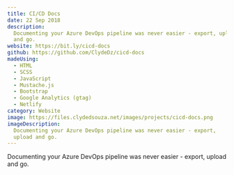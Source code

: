 ```yaml
---
title: CI/CD Docs
date: 22 Sep 2018
description:
  Documenting your Azure DevOps pipeline was never easier - export, upload
  and go.
website: https://bit.ly/cicd-docs
github: https://github.com/ClydeDz/cicd-docs
madeUsing:
  - HTML
  - SCSS
  - JavaScript
  - Mustache.js
  - Bootstrap
  - Google Analytics (gtag)
  - Netlify
category: Website
image: https://files.clydedsouza.net/images/projects/cicd-docs.png
imageDescription:
  Documenting your Azure DevOps pipeline was never easier - export,
  upload and go.
---
```


Documenting your Azure DevOps pipeline was never easier - export, upload and go.
